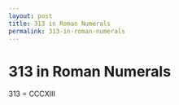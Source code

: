 ```yaml
---
layout: post
title: 313 in Roman Numerals
permalink: 313-in-roman-numerals
---
```


# 313 in Roman Numerals

313 = CCCXIII
